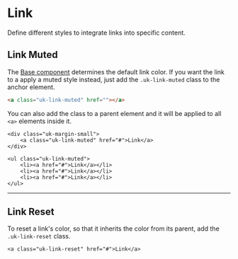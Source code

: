 # Link

<p class="uk-text-lead">Define different styles to integrate links into specific content.</p>

## Link Muted

The [Base component](base.md) determines the default link color. If you want the link to a apply a muted style instead, just add the `.uk-link-muted` class to the anchor element.

```html
<a class="uk-link-muted" href=""></a>
```

You can also add the class to a parent element and it will be applied to all `<a>` elements inside it.

```example
<div class="uk-margin-small">
    <a class="uk-link-muted" href="#">Link</a>
</div>

<ul class="uk-link-muted">
    <li><a href="#">Link</a></li>
    <li><a href="#">Link</a></li>
    <li><a href="#">Link</a></li>
</ul>
```

***

## Link Reset

To reset a link's color, so that it inherits the color from its parent, add the `.uk-link-reset` class.

```example
<a class="uk-link-reset" href="#">Link</a>
```